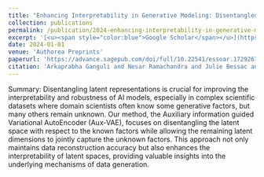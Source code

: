 ```yaml
---
title: "Enhancing Interpretability in Generative Modeling: Disentangled Latent Spaces in Scientific Datasets"
collection: publications
permalink: /publication/2024-enhancing-interpretability-in-generative-modeling-
excerpt: '[<u><span style="color:blue">Google Scholar</span></u>](https://scholar.google.com/scholar?q=Enhancing+Interpretability+in+Generative+Modeling:+Disentangled+Latent+Spaces+in+Scientific+Datasets)'
date: 2024-01-01
venue: 'Authorea Preprints'
paperurl: 'https://advance.sagepub.com/doi/full/10.22541/essoar.172926700.08399445'
citation: 'Arkaprabha Ganguli and Nesar Ramachandra and Julie Bessac and Emil Constantinescu (2024). "Enhancing Interpretability in Generative Modeling: Disentangled Latent Spaces in Scientific Datasets". Authorea Preprints.'
---
```


Summary: Disentangling latent representations is crucial for improving the interpretability and robustness of AI models, especially in complex scientific datasets where domain scientists often know some generative factors, but many others remain unknown. Our method, the Auxiliary information guided Variational AutoEncoder (Aux-VAE), focuses on disentangling the latent space with respect to the known factors while allowing the remaining latent dimensions to jointly capture the unknown factors. This approach not only maintains data reconstruction accuracy but also enhances the interpretability of latent spaces, providing valuable insights into the underlying mechanisms of data generation.
